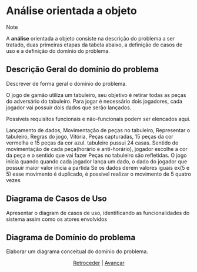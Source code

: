# Análise orientada a objeto
> [!NOTE]
> <p>A <strong>análise</strong> orientada a objeto consiste na descrição do problema a ser tratado, duas primeiras etapas da tabela abaixo, a definição de casos de uso e a definição do domínio do problema.</p>


## Descrição Geral do domínio do problema

Descrever de forma geral o domínio do problema.

O jogo de gamão utiliza um tabuleiro, seu objetivo é retirar todas as peças do adversário do tabuleiro.
Para jogar é necessário dois jogadores, cada jogador vai possuir dois dados que serão lançados. 

Possíveis requisitos funcionais e não-funcionais podem ser elencados aqui.

Lançamento de dados, Movimentação de peças no tabuleiro, Representar o tabuleiro, Regras do jogo, Vitória,
Peças capturadas, 15 peças da cor vermelha e 15 peças da cor azul.
tabuleiro pussui 24 casas.
Sentido de movimentação de cada peça(horário e anti-horário), jogador escolhe a cor da peça e o sentido que vai fazer
Peças no tabuleiro são refletidas.
O jogo inicia quando quando cada jogador lança um dado, o dado do jogador que possuir maior valor inicia a partida
Se os dados derem valores iguais ex(5 e 5) esse movimento é duplicado, é possível realizar o movimento de 5 quatro vezes

## Diagrama de Casos de Uso

Apresentar o diagram de casos de uso, identificando as funcionalidades do sistema assim como os atores envolvidos
 
## Diagrama de Domínio do problema

Elaborar um diagrama conceitual do domínio do problema.


<div align="center">

[Retroceder](README.md) | [Avançar](projeto.md)

</div>
